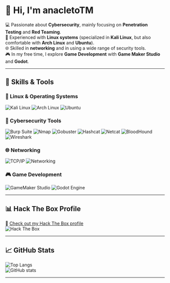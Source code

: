# 👋 Hi, I'm anacletoTM

💻 Passionate about **Cybersecurity**, mainly focusing on **Penetration Testing** and **Red Teaming**.  
🐧 Experienced with **Linux systems** (specialized in **Kali Linux**, but also comfortable with **Arch Linux** and **Ubuntu**).  
🌐 Skilled in **networking** and in using a wide range of security tools.  
🎮 In my free time, I explore **Game Development** with **Game Maker Studio** and **Godot**.  

---

## 🚀 Skills & Tools

### 🐧 Linux & Operating Systems
![Kali Linux](https://img.shields.io/badge/Kali_Linux-557C94?style=for-the-badge&logo=kalilinux&logoColor=white)
![Arch Linux](https://img.shields.io/badge/Arch_Linux-1793D1?style=for-the-badge&logo=arch-linux&logoColor=white)
![Ubuntu](https://img.shields.io/badge/Ubuntu-E95420?style=for-the-badge&logo=ubuntu&logoColor=white)

### 🔧 Cybersecurity Tools
![Burp Suite](https://img.shields.io/badge/Burp_Suite-FF6633?style=for-the-badge&logo=burp-suite&logoColor=white)
![Nmap](https://img.shields.io/badge/Nmap-0078D6?style=for-the-badge&logo=gnu-bash&logoColor=white)
![Gobuster](https://img.shields.io/badge/Gobuster-2E3440?style=for-the-badge&logo=linux&logoColor=white)
![Hashcat](https://img.shields.io/badge/Hashcat-9B59B6?style=for-the-badge&logo=hack-the-box&logoColor=white)
![Netcat](https://img.shields.io/badge/Netcat-006400?style=for-the-badge&logo=gnu-bash&logoColor=white)
![BloodHound](https://img.shields.io/badge/BloodHound-FF0000?style=for-the-badge&logo=hack-the-box&logoColor=white)
![Wireshark](https://img.shields.io/badge/Wireshark-1679A7?style=for-the-badge&logo=wireshark&logoColor=white)

### 🌐 Networking
![TCP/IP](https://img.shields.io/badge/TCP/IP-000000?style=for-the-badge&logo=cisco&logoColor=white)
![Networking](https://img.shields.io/badge/Networking-006699?style=for-the-badge&logo=linux-foundation&logoColor=white)

### 🎮 Game Development
![GameMaker Studio](https://img.shields.io/badge/GameMaker_Studio-000000?style=for-the-badge&logo=gamemaker&logoColor=white)
![Godot Engine](https://img.shields.io/badge/Godot_Engine-478CBF?style=for-the-badge&logo=godot-engine&logoColor=white)

---

## 📊 Hack The Box Profile
🔗 [Check out my Hack The Box profile](https://app.hackthebox.com/profile/anacletoTM)  
![Hack The Box](https://img.shields.io/badge/Hack_The_Box-111927?style=for-the-badge&logo=hack-the-box&logoColor=9FEF00)

---

## 📈 GitHub Stats
![Top Langs](https://github-readme-stats.vercel.app/api/top-langs/?username=anacletoTM&layout=compact&theme=tokyonight)  
![GitHub stats](https://github-readme-stats.vercel.app/api?username=anacletoTM&show_icons=true&theme=tokyonight)

---
